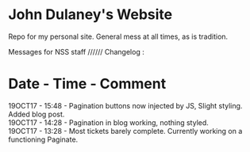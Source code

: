 # John Dulaney's Website

Repo for my personal site. General mess at all times, as is tradition.

Messages for NSS staff  //////  Changelog :

Date      -       Time    -     Comment
==============================================================================================================================
19OCT17   -       15:48   -     Pagination buttons now injected by JS, Slight styling. Added blog post. <br>
19OCT17   -       14:28   -     Pagination in blog working, nothing styled. <br>
19OCT17   -       13:28   -     Most tickets barely complete. Currently working on a functioning Paginate.
